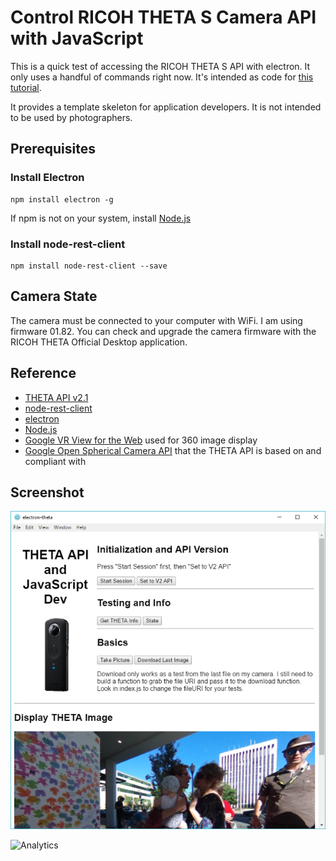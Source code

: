 # Control RICOH THETA S Camera API with JavaScript

This is a quick test of accessing the RICOH THETA S API
with electron. It only uses a handful of commands right now. It's intended as code for 
[this tutorial](http://lists.theta360.guide/t/howto-develop-360-image-desktop-apps-with-javascript-and-ricoh-theta/1353?u=codetricity).

It provides a template skeleton for application developers. It is not intended
to be used by photographers.

## Prerequisites

### Install Electron

    npm install electron -g

If npm is not on your system, install 
[Node.js](https://nodejs.org/en/)

### Install node-rest-client

    npm install node-rest-client --save

## Camera State
The camera must be connected to your computer with
WiFi. I am using firmware 01.82. You can check and 
upgrade the camera firmware with the RICOH THETA Official Desktop application.

## Reference
* [THETA API v2.1](https://developers.theta360.com/en/docs/v2.1/api_reference/)
* [node-rest-client](https://www.npmjs.com/package/node-rest-client)
* [electron](https://electron.atom.io/)
* [Node.js](https://nodejs.org/en/)
* [Google VR View for the Web](https://developers.google.com/vr/concepts/vrview-web) used for 360 image display
* [Google Open Spherical Camera API](https://developers.google.com/streetview/open-spherical-camera/) that the THETA API is based on and compliant with

## Screenshot

![](doc/img/screenshot.png)

![Analytics](https://ga-beacon.appspot.com/UA-73311422-5/electronTutorial)
